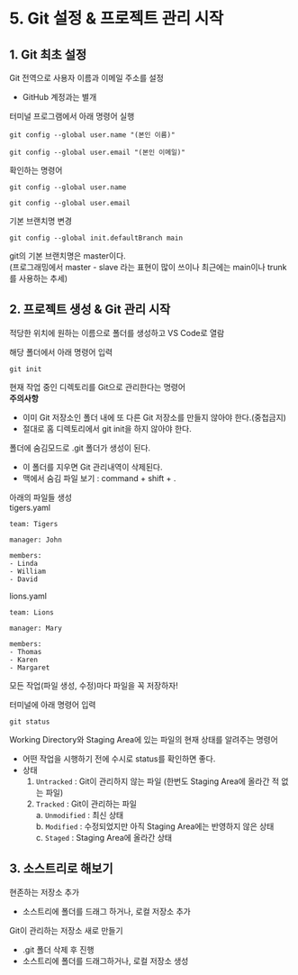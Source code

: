 # 5. Git 설정 & 프로젝트 관리 시작

## 1. Git 최초 설정
Git 전역으로 사용자 이름과 이메일 주소를 설정
- GitHub 계정과는 별개

터미널 프로그램에서 아래 명령어 실행
```
git config --global user.name "(본인 이름)"
```
```
git config --global user.email "(본인 이메일)"
```

확인하는 명령어
```
git config --global user.name
```
```
git config --global user.email
```

기본 브랜치명 변경
```
git config --global init.defaultBranch main
```
git의 기본 브랜치명은 master이다.  
(프로그래밍에서 master - slave 라는 표현이 많이 쓰이나
최근에는 main이나 trunk를 사용하는 추세)

## 2. 프로젝트 생성 & Git 관리 시작

적당한 위치에 원하는 이름으로 폴더를 생성하고 VS Code로 열람

해당 폴더에서 아래 명령어 입력
```
git init
```
현재 작업 중인 디렉토리를 Git으로 관리한다는 명령어  
**주의사항**  
- 이미 Git 저장소인 폴더 내에 또 다른 Git 저장소를 만들지 않아야 한다.(중첩금지)  
- 절대로 홈 디렉토리에서 git init을 하지 않아야 한다.

폴더에 숨김모드로 .git 폴더가 생성이 된다.    
- 이 폴더를 지우면 Git 관리내역이 삭제된다.
- 맥에서 숨김 파일 보기 : command + shift + .

아래의 파일들 생성  
tigers.yaml
```
team: Tigers

manager: John

members:
- Linda
- William
- David
```

lions.yaml
```
team: Lions

manager: Mary

members:
- Thomas
- Karen
- Margaret
```

모든 작업(파일 생성, 수정)마다 파일을 꼭 저장하자!

터미널에 아래 명령어 입력

```
git status
```
 Working Directory와 Staging Area에 있는 파일의 현재 상태를 알려주는 명령어
- 어떤 작업을 시행하기 전에 수시로 status를 확인하면 좋다.
- 상태
    1. `Untracked` : Git이 관리하지 않는 파일 (한번도 Staging Area에 올라간 적 없는 파일)
    2. `Tracked` : Git이 관리하는 파일  
        a. `Unmodified` : 최신 상태  
        b. `Modified` : 수정되었지만 아직 Staging Area에는 반영하지 않은 상태  
        c. `Staged` : Staging Area에 올라간 상태


## 3. 소스트리로 해보기
현존하는 저장소 추가
- 소스트리에 폴더를 드래그 하거나, 로컬 저장소 추가

Git이 관리하는 저장소 새로 만들기
- .git 폴더 삭제 후 진행
- 소스트리에 폴더를 드래그하거나, 로컬 저장소 생성
